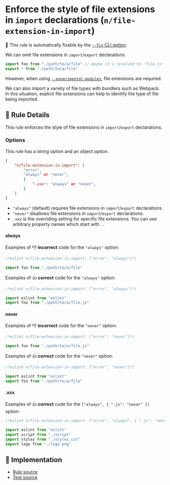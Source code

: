 # Enforce the style of file extensions in `import` declarations (`n/file-extension-in-import`)

🔧 This rule is automatically fixable by the [`--fix` CLI option](https://eslint.org/docs/latest/user-guide/command-line-interface#--fix).

<!-- end auto-generated rule header -->

We can omit file extensions in `import`/`export` declarations.

```js
import foo from "./path/to/a/file" // maybe it's resolved to 'file.js' or 'file.json'
export * from "./path/to/a/file"
```

However, when using [`--experimental-modules`](https://medium.com/@nodejs/announcing-a-new-experimental-modules-1be8d2d6c2ff), file extensions are required.

We can also import a variety of file types with bundlers such as Webpack. In this situation, explicit file extensions can help to identify the type of file being imported.

## 📖 Rule Details

This rule enforces the style of file extensions in `import`/`export` declarations.

### Options

This rule has a string option and an object option.

```json
{
    "n/file-extension-in-import": [
        "error",
        "always" or "never",
        {
            ".xxx": "always" or "never",
        }
    ]
}
```

- `"always"` (default) requires file extensions in `import`/`export` declarations.
- `"never"` disallows file extensions in `import`/`export` declarations.
- `.xxx` is the overriding setting for specific file extensions. You can use arbitrary property names which start with `.`.

#### always

Examples of 👎 **incorrect** code for the `"always"` option:

```js
/*eslint n/file-extension-in-import: ["error", "always"]*/

import foo from "./path/to/a/file"
```

Examples of 👍 **correct** code for the `"always"` option:

```js
/*eslint n/file-extension-in-import: ["error", "always"]*/

import eslint from "eslint"
import foo from "./path/to/a/file.js"
```

#### never

Examples of 👎 **incorrect** code for the `"never"` option:

```js
/*eslint n/file-extension-in-import: ["error", "never"]*/

import foo from "./path/to/a/file.js"
```

Examples of 👍 **correct** code for the `"never"` option:

```js
/*eslint n/file-extension-in-import: ["error", "never"]*/

import eslint from "eslint"
import foo from "./path/to/a/file"
```

#### .xxx

Examples of 👍 **correct** code for the `["always", { ".js": "never" }]` option:

```js
/*eslint n/file-extension-in-import: ["error", "always", { ".js": "never" }]*/

import eslint from "eslint"
import script from "./script"
import styles from "./styles.css"
import logo from "./logo.png"
```

## 🔎 Implementation

- [Rule source](../../lib/rules/file-extension-in-import.js)
- [Test source](../../tests/lib/rules/file-extension-in-import.js)
